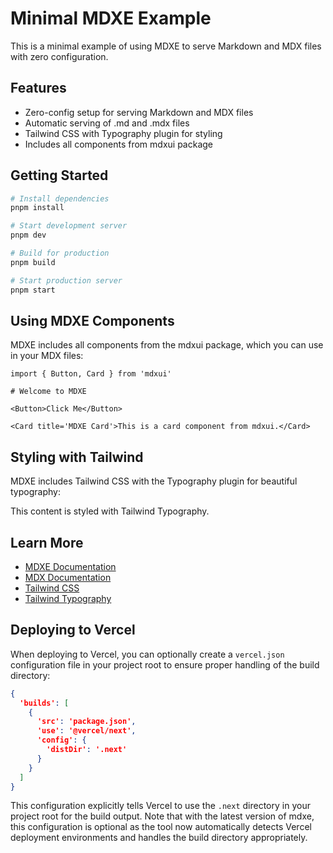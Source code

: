 # Minimal MDXE Example

This is a minimal example of using MDXE to serve Markdown and MDX files with zero configuration.

## Features

- Zero-config setup for serving Markdown and MDX files
- Automatic serving of .md and .mdx files
- Tailwind CSS with Typography plugin for styling
- Includes all components from mdxui package

## Getting Started

```bash
# Install dependencies
pnpm install

# Start development server
pnpm dev

# Build for production
pnpm build

# Start production server
pnpm start
```

## Using MDXE Components

MDXE includes all components from the mdxui package, which you can use in your MDX files:

```mdx
import { Button, Card } from 'mdxui'

# Welcome to MDXE

<Button>Click Me</Button>

<Card title='MDXE Card'>This is a card component from mdxui.</Card>
```

## Styling with Tailwind

MDXE includes Tailwind CSS with the Typography plugin for beautiful typography:

<div className='prose prose-lg'>
  This content is styled with Tailwind Typography.
</div>

## Learn More

- [MDXE Documentation](https://mdxe.js.org)
- [MDX Documentation](https://mdxjs.com)
- [Tailwind CSS](https://tailwindcss.com)
- [Tailwind Typography](https://tailwindcss.com/docs/typography-plugin)

## Deploying to Vercel

When deploying to Vercel, you can optionally create a `vercel.json` configuration file in your project root to ensure proper handling of the build directory:

```json
{
  'builds': [
    {
      'src': 'package.json',
      'use': '@vercel/next',
      'config': {
        'distDir': '.next'
      }
    }
  ]
}
```

This configuration explicitly tells Vercel to use the `.next` directory in your project root for the build output. Note that with the latest version of mdxe, this configuration is optional as the tool now automatically detects Vercel deployment environments and handles the build directory appropriately.
